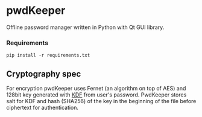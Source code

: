 # pwdKeeper
Offline password manager written in Python with Qt GUI library.

### Requirements
```
pip install -r requirements.txt
```

## Cryptography spec
For encryption pwdKeeper uses Fernet (an algorithm on top of AES) and 128bit key generated with [KDF](https://en.wikipedia.org/wiki/Key_derivation_function "KDF") from user's password.
PwdKeeper stores salt for KDF and hash (SHA256) of the key in the beginning of the file before ciphertext for authentication.
